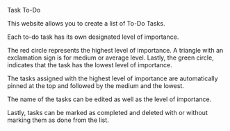 Task To-Do

This website allows you to create a list of To-Do Tasks.

Each to-do task has its own designated level of importance.

The red circle represents the highest level of importance.
A triangle with an exclamation sign is for medium or average level. Lastly, the green circle, indicates that the task has the lowest level of importance. 

The tasks assigned with the highest level of importance are automatically pinned at the top and followed by the medium and the lowest.

The name of the tasks can be edited as well as the level of importance. 

Lastly, tasks can be marked as completed and deleted with or without marking them as done from the list.
